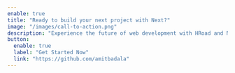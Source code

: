 ```yaml
---
enable: true
title: "Ready to build your next project with Next?"
image: "/images/call-to-action.png"
description: "Experience the future of web development with HRoad and Next. Build lightning-fast static sites with ease and flexibility."
button:
  enable: true
  label: "Get Started Now"
  link: "https://github.com/amitbadala"
---
```

